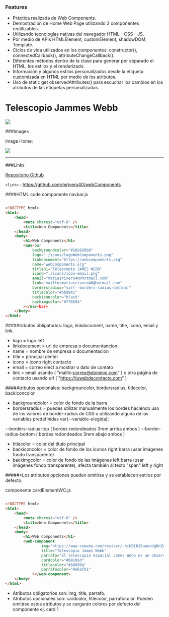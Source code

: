 ### Features

- Práctica realizada de Web Components.
- Demostración de Home Web Page utilizando 2 componentes reutilizables.
- Utilizando tecnologías nativas del navegador HTML - CSS - JS.
- Por medio de APIs HTMLElement, customElement, shadowDOM, Template.
- Ciclos de vida utilizados en los componentes: constructor(), connectedCallback(), attributeChangeCallback().
- Diferentes métodos dentro de la clase para generar por separado el HTML, los estilos y el renderizado.
- Información y algunos estilos personalizados desde la etiqueta customizada en HTML por medio de los atributos.
- Uso de static get observedAttributes() para escuchar los cambios en los atributos de las etiquetas personalizadas.

# Telescopio Jammes Webb

![](https://mendohardware.com.ar/img/telescopioJammesWebb/telescopioJammesWebb.png)

###Images

Image Home:

![](https://mendohardware.com.ar/img/telescopioJammesWebb/webJammesWebb.webp)
                
----

###Links

[Repositorio Github](https://github.com/mrivero40/webComponents)

`<link>` : <https://github.com/mrivero40/webComponents>

####HTML code
componente navbar.js
```html

<!DOCTYPE html>
<html>
    <head>
        <meta charest="utf-8" />
        <title>Web Components</title>
    </head>
    <body>
        <h1>Web Components</h1>		
		<nav-bar
            backgroundcolor="#202020b8"
            logo="./icons/logoWebComponents.png"
            linkdocument="https://webcomponents.org"
            name="webcomponents.org"
            titleh1="Telescopio JAMES WEBB"
            icono="./icons/icon-email.png"
            email="matiasrivero40@hotmail.com"
            link="mailto:matiasrivero40@hotmail.com"
            bordersradius="var(--borders-radius-bottom)"
            titlecolor="#bbd941"
            backiconcolor="black"
            backimgcolor="#7f8694"
        ></nav-bar>
    </body>
</html>

```
####Atributos obligatorios: logo, linkdocument, name, title, icono, email y link.
- logo = logo left
- linkdocument = url de empresa o documentancion
- name = nombre de empresa o documentacion
- title = principal center
- icono = icono right contacto
- email = correo elect a mostrar o dato de contato
- link = email usando ( "mailto:correo@dominio.com" ) o otra página de contacto usando url ( "https://tuwebdecontacto.com" )

####Atributos opcionales: backgrouncolor, bordersradius, titlecolor, backiconcolor
- backgroundcolor = color de fondo de la barra
- bordersradius = puedes utilizar manualmente los bordes haciendo uso de los valores de border-radius de CSS o utilizando alguna de las variables predefinidas var(--variable-elegida);

 --borders-radius-top ( bordes redondeados 3rem arriba ambos )
 --border-radius-bottom ( bordes redondeados 3rem abajo ambos )

- titlecolor = color del título principal
- backiconcolor = color de fondo de los íconos right barra (usar imágenes fondo transparente)
- backimgcolor = color de fondo de las imágenes left barra (usar imágenes fondo transparente), afecta también al texto "span" left y right

#####*Los atributos opciones pueden omitirse y se establecen estilos por defecto.

componente cardElementWC.js
```html

<!DOCTYPE html>
<html>
    <head>
        <meta charest="utf-8" />
        <title>Web Components</title>
    </head>
    <body>
        <h1>Web Components</h1>		
		<web-component 
                img="https://www.semana.com/resizer/-hihB101SawevUgDnZAkiL6HFac=/1280x720/smart/filters:format(jpg):quality(80)/cloudfront-us-east-1.images.arcpublishing.com/semana/J73ARXYGYRBELJVD6XEBPXMZUE.jpg"
                title="Telescopio James Webb"
                parrafo="El telescopio espacial James Webb es un observatorio espacial desarrollado a través de la colaboración de 14 países​, construido y operado conjuntamente por la Agencia Espacial Europea, la Agencia Espacial Canadiense y la NASA para sustituir los telescopios Hubble y Spitzer. Wikipedia."
                cardcolor="#08101d"
                titlecolor="#b8699a"
                parrafocolor="#ebafb1"
            ></web-component>
    </body>
</html>

```
- Atributos obligatorios son: img, title, parrafo.
- Atributos opcionales son: cardcolor, titlecolor, parrafocolor. Pueden omitirse estos atributos y se cargarán colores por defecto del componente ej. card 1
